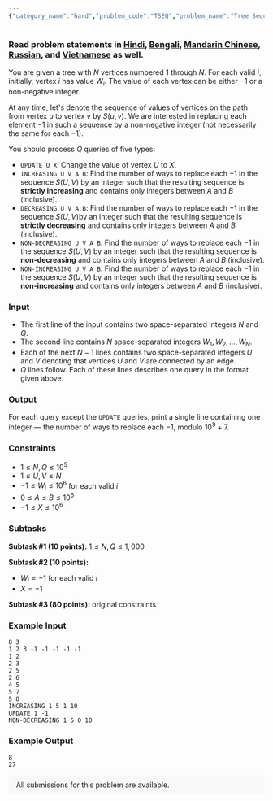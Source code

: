 ```yaml
---
{"category_name":"hard","problem_code":"TSEQ","problem_name":"Tree Sequences","problemComponents":{"constraints":"","constraintsState":false,"subtasks":"","subtasksState":false,"inputFormat":"","inputFormatState":false,"outputFormat":"","outputFormatState":false,"sampleTestCases":{"0":{"id":1,"input":"8 3\n1 2 3 -1 -1 -1 -1 -1\n1 2\n2 3\n2 5\n2 6\n4 5\n5 7\n5 8\nINCREASING 1 5 1 10\nUPDATE 1 -1\nNON-DECREASING 1 5 0 10","output":"8\n27","explanation":"","isDeleted":false}}},"video_editorial_url":"","languages_supported":{"0":"CPP14","1":"C","2":"JAVA","3":"PYTH 3.6","4":"PYTH","5":"PYP3","6":"CS2","7":"ADA","8":"PYPY","9":"TEXT","10":"PAS fpc","11":"NODEJS","12":"RUBY","13":"PHP","14":"GO","15":"HASK","16":"TCL","17":"PERL","18":"SCALA","19":"LUA","20":"kotlin","21":"BASH","22":"JS","23":"LISP sbcl","24":"rust","25":"PAS gpc","26":"BF","27":"CLOJ","28":"R","29":"D","30":"CAML","31":"FORT","32":"ASM","33":"swift","34":"FS","35":"WSPC","36":"LISP clisp","37":"SQL","38":"SCM guile","39":"PERL6","40":"ERL","41":"CLPS","42":"ICK","43":"NICE","44":"PRLG","45":"ICON","46":"COB","47":"SCM chicken","48":"PIKE","49":"SCM qobi","50":"ST","51":"NEM"},"max_timelimit":3,"source_sizelimit":50000,"problem_author":"daniel_1999","problem_tester":null,"date_added":"1-05-2019","tags":{"0":"aug19","1":"combinatorics","2":"daniel_1999","3":"hard","4":"heavy","5":"segment","6":"vijju123"},"problem_difficulty_level":"Hard","best_tag":"Segment Tree","editorial_url":"https://discuss.codechef.com/problems/TSEQ","time":{"view_start_date":1565602202,"submit_start_date":1565602202,"visible_start_date":1565602202,"end_date":1735669800},"is_direct_submittable":false,"problemDiscussURL":"https://discuss.codechef.com/search?q=TSEQ","is_proctored":false,"visitedContests":{},"layout":"problem"}
---
```

### Read problem statements in [Hindi](https://www.codechef.com/download/translated/AUG19/hindi/TSEQ.pdf), [Bengali](https://www.codechef.com/download/translated/AUG19/bengali/TSEQ.pdf), [Mandarin Chinese](https://www.codechef.com/download/translated/AUG19/mandarin/TSEQ.pdf), [Russian](https://www.codechef.com/download/translated/AUG19/russian/TSEQ.pdf), and [Vietnamese](https://www.codechef.com/download/translated/AUG19/vietnamese/TSEQ.pdf) as well.

You are given a tree with $N$ vertices numbered $1$ through $N$. For each valid $i$, initially, vertex $i$ has value $W_i$. The value of each vertex can be either $-1$ or a non-negative integer.

At any time, let's denote the sequence of values of vertices on the path from vertex $u$ to vertex $v$ by $S(u, v)$. We are interested in replacing each element $-1$ in such a sequence by a non-negative integer (not necessarily the same for each $-1$).

You should process $Q$ queries of five types:
- `UPDATE U X`: Change the value of vertex $U$ to $X$.
- `INCREASING U V A B`: Find the number of ways to replace each $-1$ in the sequence $S(U, V)$ by an integer such that the resulting sequence is **strictly increasing** and contains only integers between $A$ and $B$ (inclusive).
- `DECREASING U V A B`: Find the number of ways to replace each $-1$ in the sequence $S(U, V)$by an integer such that the resulting sequence is **strictly decreasing** and contains only integers between $A$ and $B$ (inclusive).
- `NON-DECREASING U V A B`: Find the number of ways to replace each $-1$ in the sequence $S(U, V)$ by an integer such that the resulting sequence is **non-decreasing** and contains only integers between $A$ and $B$ (inclusive).
- `NON-INCREASING U V A B`: Find the number of ways to replace each $-1$ in the sequence $S(U, V)$ by an integer such that the resulting sequence is **non-increasing** and contains only integers between $A$ and $B$ (inclusive).

### Input
- The first line of the input contains two space-separated integers $N$ and $Q$.
- The second line contains $N$ space-separated integers $W_1, W_2, \ldots, W_N$.
- Each of the next $N-1$ lines contains two space-separated integers $U$ and $V$ denoting that vertices $U$ and $V$ are connected by an edge.
- $Q$ lines follow. Each of these lines describes one query in the format given above.

### Output
For each query except the `UPDATE` queries, print a single line containing one integer ― the number of ways to replace each $-1$, modulo $10^9 + 7$.

### Constraints
- $1 \le N, Q \le 10^5$
- $1 \le U, V \le N$
- $-1 \le W_i \le 10^6$ for each valid $i$
- $0 \le A \le B \le 10^6$
- $-1 \le X \le 10^6$

### Subtasks
**Subtask #1 (10 points):** $1 \le N, Q \le 1,000$

**Subtask #2 (10 points):**
- $W_i = -1$ for each valid $i$
- $X = -1$

**Subtask #3 (80 points):** original constraints

### Example Input
```
8 3
1 2 3 -1 -1 -1 -1 -1
1 2
2 3
2 5
2 6
4 5
5 7
5 8
INCREASING 1 5 1 10
UPDATE 1 -1
NON-DECREASING 1 5 0 10
```

### Example Output
```
8
27
```

<aside style='background: #f8f8f8;padding: 10px 15px;'><div>All submissions for this problem are available.</div></aside>